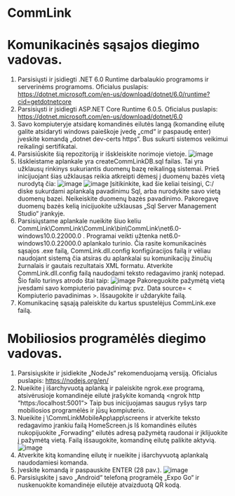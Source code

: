 # CommLink

# Komunikacinės sąsajos diegimo vadovas.
 1. Parsisiųsti ir įsidiegti .NET 6.0 Runtime darbalaukio programoms ir serverinėms programoms. Oficialus puslapis: https://dotnet.microsoft.com/en-us/download/dotnet/6.0/runtime?cid=getdotnetcore
 2. Parsisiųsti ir įsidiegti ASP.NET Core Runtime 6.0.5. Oficialus puslapis: https://dotnet.microsoft.com/en-us/download/dotnet/6.0
 3. Savo kompiuteryje atsidarę komandinės eilutės langą (komandinę eilutę galite atsidaryti windows paieškoje įvedę „cmd“ ir paspaudę enter) įveskite komandą „dotnet dev-certs https“. Bus sukurti sistemos veikimui reikalingi sertifikatai.
 4. Parsisiūskite šią repozitoriją ir išskleiskite norimoje vietoje.
 ![image](https://user-images.githubusercontent.com/50969311/169722720-56ad74e0-3a53-449b-8b59-d432143872da.png)
 5. Išskleistame aplankale yra createCommLinkDB.sql failas. Tai yra užklausų rinkinys sukuriantis duomenų bazę reikalingą sistemai. Prieš inicijuojant šias užklausas reikia atkreipti dėmesį į duomenų bazės vietą nurodytą čia: 
 ![image](https://user-images.githubusercontent.com/50969311/169723039-7d8b714e-c3d4-42b3-b438-11a3059ac381.png)
 ![image](https://user-images.githubusercontent.com/50969311/169723071-6fe96c5d-d60b-4238-ab56-9f3f768417e9.png)
  Įsitikinkite, kad šie keliai teisingi, C:/ diske sukurdami aplankalą pavadinimu Sql, arba nurodykite savo vietą duomenų bazei. Neikeiskite duomenų bazės pavadinimo. Pakoregavę duomenų bazės kelią inicijuokite užklausas „Sql Server Management Studio“ įrankyje.
 6. Parsisiųstame aplankale nueikite šiuo keliu CommLink\CommLink\CommLink\bin\CommLink\net6.0-windows10.0.22000.0 . Programai veikti užtenka net6.0-windows10.0.22000.0 aplankalo turinio. Čia rasite komunikacinės sąsajos .exe failą, CommLink.dll.config konfigūracijos failą ir vėliau naudojant sistemą čia atsiras du aplankalai su komunikacijų žinučių žurnalais ir gautais rezultatais XML formatu. Atverkite CommLink.dll.config failą naudodami teksto redagavimo įrankį notepad. Šio failo turinys atrodo štai taip: 
![image](https://user-images.githubusercontent.com/50969311/169723609-d682d5f6-479c-4b0a-b469-47970de96d42.png)
Pakoreguokite pažymėtą vietą įvesdami savo kompiuterio pavadinimą: pvz. Data source= < Kompiuterio pavadinimas >. Išsaugokite ir uždarykite failą.
 7. Komunikacinę sąsają paleiskite du kartus spustelėjus CommLink.exe failą.
# Mobiliosios programėlės diegimo vadovas.
1.	Parsisiųskite ir įsidiekite „NodeJs“ rekomenduojamą versiją. Oficialus puslapis: https://nodejs.org/en/ 
2.	Nueikite į išarchyvuotą aplanką ir paleiskite ngrok.exe programą, atsivėrusioje komandinėje eilutė įrašykite komandą <ngrok http “https:/localhost:5001“> Taip bus inicijuojamas saugus ryšys tarp mobiliosios programėlės ir jūsų kompiuterio.
3.	Nueikite į \CommLinkMobileApp\app\screens ir atverkite teksto redagavimo įrankiu failą HomeScreen.js Iš komandinės eilutės nukopijuokite „Forwading“ eilutės adresą pažymėtą raudonai ir įklijuokite į pažymėtą vietą. Failą išsaugokite, komandinę eilutę palikite aktyvią.
![image](https://user-images.githubusercontent.com/50969311/169729874-b609530a-aa5d-47b1-9f10-1526649a8985.png)
4.	Atverkite kitą komandinę eilutę ir nueikite į išarchyvuotą aplankalą naudodamiesi <cd> komanda.
5.	Įveskite komandą <npm start> ir paspauskite ENTER (28 pav.).
 ![image](https://user-images.githubusercontent.com/50969311/169729920-948ba8b1-2576-483c-bf9f-e5765017c78b.png)
6.	Parsisiųskite į savo „Android“ telefoną programėlę „Expo Go“ ir nuskenuokite komandinėje eilutėje atvaizduotą QR kodą.
